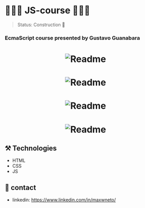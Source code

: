 # 🧑🏽‍🚀 JS-course 🧑🏽‍🚀

> Status: Construction 🚧

### EcmaScript course presented by Gustavo Guanabara

<h1 align="center">
  <img alt="Readme" title="Readme" src="https://user-images.githubusercontent.com/87916631/169149788-294d2c6c-425a-4d69-b98c-9e30466dc368.gif"/>
</h1>

<h1 align="center">
  <img alt="Readme" title="Readme" src="https://user-images.githubusercontent.com/87916631/169280293-f7309dd1-959e-49d1-af2b-732b59efaf73.gif"/>
</h1>

<h1 align="center">
  <img alt="Readme" title="Readme" src="https://user-images.githubusercontent.com/87916631/169311697-fdf50c1c-2688-4da4-8fc8-f82098652906.gif"/>
</h1>

<h1 align="center">
  <img alt="Readme" title="Readme" src="https://user-images.githubusercontent.com/87916631/169351274-85c81f43-7726-48ae-9ffb-4c4685bba765.gif"/>
</h1>

## ⚒️ Technologies
+ HTML
+ CSS
+ JS

## 📲 contact
+ linkedin: https://www.linkedin.com/in/maxwneto/
